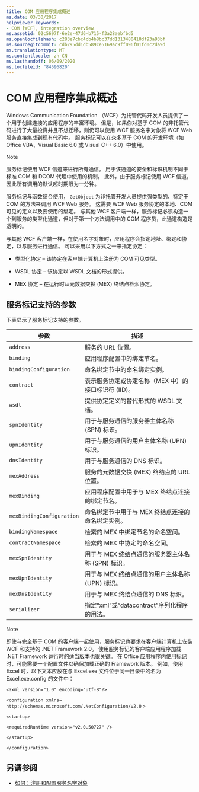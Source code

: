```yaml
---
title: COM 应用程序集成概述
ms.date: 03/30/2017
helpviewer_keywords:
- COM [WCF], integration overview
ms.assetid: 02c5697f-6e2e-47d6-b715-f3a28aebfbd5
ms.openlocfilehash: c283e7cbc4cb4b8bc37dd1313480410df93a93bf
ms.sourcegitcommit: cdb295dd1db589ce5169ac9ff096f01fd0c2da9d
ms.translationtype: MT
ms.contentlocale: zh-CN
ms.lasthandoff: 06/09/2020
ms.locfileid: "84596820"
---
```

# <a name="integrating-with-com-applications-overview"></a>COM 应用程序集成概述

Windows Communication Foundation （WCF）为托管代码开发人员提供了一个用于创建连接的应用程序的丰富环境。 但是，如果你对基于 COM 的非托管代码进行了大量投资并且不想迁移，则仍可以使用 WCF 服务名字对象将 WCF Web 服务直接集成到现有代码中。 服务标记可以在众多基于 COM 的开发环境（如 Office VBA、Visual Basic 6.0 或 Visual C++ 6.0）中使用。

> [!NOTE]
> 服务标记使用 WCF 信道来进行所有通信。 用于该通道的安全和标识机制不同于标准 COM 和 DCOM 代理中使用的机制。 此外，由于服务标记使用 WCF 信道，因此所有调用的默认超时期限为一分钟。

服务标记与函数结合使用， `GetObject` 为非托管开发人员提供强类型的、特定于 COM 的方法来调用 WCF Web 服务。 这需要 WCF Web 服务协定的本地、COM 可见的定义以及要使用的绑定。 与其他 WCF 客户端一样，服务标记必须构造一个到服务的类型化通道，但对于第一个方法调用中的 COM 程序员，此通道构造是透明的。

与其他 WCF 客户端一样，在使用名字对象时，应用程序会指定地址、绑定和协定，以与服务进行通信。 可以采用以下方式之一来指定协定：

- 类型化协定 – 该协定在客户端计算机上注册为 COM 可见类型。

- WSDL 协定 – 该协定以 WSDL 文档的形式提供。

- MEX 协定 – 在运行时从元数据交换 (MEX) 终结点检索协定。

## <a name="parameters-supported-by-the-service-moniker"></a>服务标记支持的参数

下表显示了服务标记支持的参数。

|参数|描述|
|---------------|-----------------|
|`address`|服务的 URL 位置。|
|`binding`|应用程序配置中的绑定节名。|
|`bindingConfiguration`|命名绑定节中的命名绑定实例。|
|`contract`|表示服务协定或协定名称（MEX 中）的接口标识符 (IID)。|
|`wsdl`|提供协定定义的替代形式的 WSDL 文档。|
|`spnIdentity`|用于与服务通信的服务器主体名称 (SPN) 标识。|
|`upnIdentity`|用于与服务通信的用户主体名称 (UPN) 标识。|
|`dnsIdentity`|用于与服务通信的 DNS 标识。|
|`mexAddress`|服务的元数据交换 (MEX) 终结点的 URL 位置。|
|`mexBinding`|应用程序配置中用于与 MEX 终结点连接的绑定节名。|
|`mexBindingConfiguration`|命名绑定节中用于与 MEX 终结点连接的命名绑定实例。|
|`bindingNamespace`|检索的 MEX 中绑定节名的命名空间。|
|`contractNamespace`|检索的 MEX 中协定的命名空间。|
|`mexSpnIdentity`|用于与 MEX 终结点通信的服务器主体名称 (SPN) 标识。|
|`mexUpnIdentity`|用于与 MEX 终结点通信的用户主体名称 (UPN) 标识。|
|`mexDnsIdentity`|用于与 MEX 终结点通信的 DNS 标识。|
|`serializer`|指定“xml”或“datacontract”序列化程序的用法。|

> [!NOTE]
> 即使与完全基于 COM 的客户端一起使用，服务标记也要求在客户端计算机上安装 WCF 和支持的 .NET Framework 2.0。 使用服务标记的客户端应用程序加载 .NET Framework 运行时的适当版本也很关键。 在 Office 应用程序内使用标记时，可能需要一个配置文件以确保加载正确的 Framework 版本。 例如，使用 Excel 时，以下文本应放在与 Excel.exe 文件位于同一目录中的名为 Excel.exe.config 的文件中：
>
> `<?xml version="1.0" encoding="utf-8"?>`
>
> `<configuration xmlns=` `http://schemas.microsoft.com/.NetConfiguration/v2.0` `>`
>
> `<startup>`
>
> `<requiredRuntime version="v2.0.50727" />`
>
> `</startup>`
>
> `</configuration>`

## <a name="see-also"></a>另请参阅

- [如何：注册和配置服务名字对象](how-to-register-and-configure-a-service-moniker.md)
